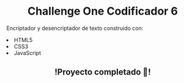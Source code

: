 <h1 align="center">Challenge One Codificador 6</h1>
<p align="left">Encriptador y desencriptador de texto construido con:</p>
<li align="left">HTML5</li>
<li align="left">CSS3</li>
<li align="left">JavaScript</li>
<h2 align="center">!Proyecto completado 🍾!</h2>
